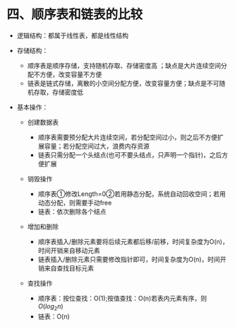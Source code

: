 

# 四、顺序表和链表的比较

- 逻辑结构：都属于线性表，都是线性结构
- 存储结构：
  - 顺序表是顺序存储，支持随机存取、存储密度高 ；缺点是大片连续空间分配不方便，改变容量不方便
  - 链表是链式存储，离散的小空间分配方便，改变容量方便；缺点是不可随机存取，存储密度低

- 基本操作：

  - 创建数据表
    - 顺序表需要预分配大片连续空间，若分配空间过小，则之后不方便扩展容量；若分配空间过大，浪费内存资源
    - 链表只需分配一个头结点(也可不要头结点，只声明一个指针)，之后方便扩展

  - 销毁操作
    - 顺序表①修改Length=0②若用静态分配，系统自动回收空间；若用动态分配，则需要手动free
    - 链表：依次删除各个结点

  - 增加和删除
    - 顺序表插入/删除元素要将后续元素都后移/前移，时间复杂度为O(n)，时间开销来自移动元素
    - 链表插入/删除元素只需要修改指针即可，时间复杂度为O(n)，时间开销来自查找目标元素

  - 查找操作
    - 顺序表：按位查找：O(1);按值查找：O(n)若表内元素有序，则$O(log_2{n})$
    - 链表：O(n)
